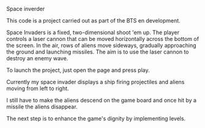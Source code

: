 Space inverder

This code is a project carried out as part of the BTS en 
development.

Space Invaders is a fixed, two-dimensional shoot 'em up. The player controls a laser cannon that can be moved horizontally across the bottom of the screen. 
In the air, rows of aliens move sideways, gradually approaching the ground and launching missiles. 
The aim is to use the laser cannon to destroy an enemy wave.

To launch the project, just open the page and press play.

Currently my space invader displays a ship firing projectiles and aliens moving from left to right.

I still have to make the aliens descend on the game board and once hit by a missile the aliens disappear.

The next step is to enhance the game's dignity by implementing levels.
